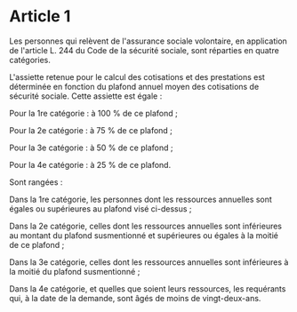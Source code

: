 # Article 1

Les personnes qui relèvent de l'assurance sociale volontaire, en application de l'article L. 244 du Code de la sécurité sociale, sont réparties en quatre catégories.

L'assiette retenue pour le calcul des cotisations et des prestations est déterminée en fonction du plafond annuel moyen des cotisations de sécurité sociale. Cette assiette est égale :

Pour la 1re catégorie : à 100 % de ce plafond ;

Pour la 2e catégorie  : à  75 % de ce plafond ;

Pour la 3e catégorie  : à  50 % de ce plafond ;

Pour la 4e catégorie  : à  25 % de ce plafond.

Sont rangées :

Dans la 1re catégorie, les personnes dont les ressources annuelles sont égales ou supérieures au plafond visé ci-dessus ;

Dans la 2e catégorie, celles dont les ressources annuelles sont inférieures au montant du plafond susmentionné et supérieures ou égales à la moitié de ce plafond ;

Dans la 3e catégorie, celles dont les ressources annuelles sont inférieures à la moitié du plafond susmentionné ;

Dans la 4e catégorie, et quelles que soient leurs ressources, les requérants qui, à la date de la demande, sont âgés de moins de vingt-deux-ans.
